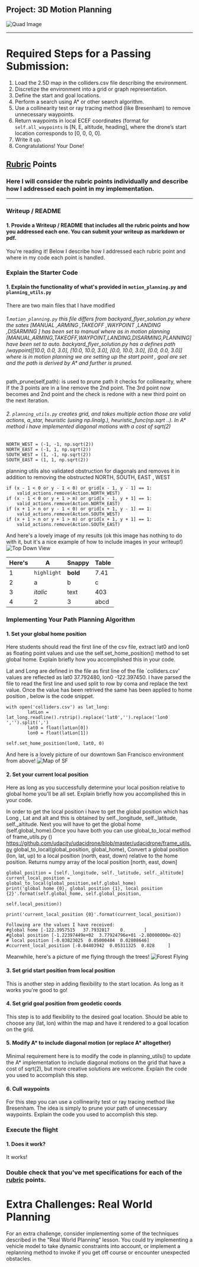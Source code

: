 ## Project: 3D Motion Planning
![Quad Image](./misc/enroute.png)

---


# Required Steps for a Passing Submission:
1. Load the 2.5D map in the colliders.csv file describing the environment.
2. Discretize the environment into a grid or graph representation.
3. Define the start and goal locations.
4. Perform a search using A* or other search algorithm.
5. Use a collinearity test or ray tracing method (like Bresenham) to remove unnecessary waypoints.
6. Return waypoints in local ECEF coordinates (format for `self.all_waypoints` is [N, E, altitude, heading], where the drone’s start location corresponds to [0, 0, 0, 0].
7. Write it up.
8. Congratulations!  Your Done!

## [Rubric](https://review.udacity.com/#!/rubrics/1534/view) Points
### Here I will consider the rubric points individually and describe how I addressed each point in my implementation.  

---
### Writeup / README

#### 1. Provide a Writeup / README that includes all the rubric points and how you addressed each one.  You can submit your writeup as markdown or pdf.  

You're reading it! Below I describe how I addressed each rubric point and where in my code each point is handled.

### Explain the Starter Code

#### 1. Explain the functionality of what's provided in `motion_planning.py` and `planning_utils.py`

There are two main files that I have modified 
###### 1.`motion_planning.py` this file differs from  backyard_flyer_solution.py  where the sates [MANUAL ,ARMING ,TAKEOFF ,WAYPOINT ,LANDING ,DISARMING ] has been set to manual where as in motion planning [MANUAL,ARMING,TAKEOFF,WAYPOINT,LANDING,DISARMING,PLANNING] have been set to auto.  backyard_flyer_solution.py has a defines path /waypoint[[10.0, 0.0, 3.0], [10.0, 10.0, 3.0], [0.0, 10.0, 3.0], [0.0, 0.0, 3.0]] where is in motion planning we are setting up the start point , goal are set and the path is derived by A* and further is pruned.

path_prune(self,path): is used to prune path it checks for collinearity, where If the 3 points are in a line remove the 2nd point. The 3rd point now becomes and 2nd point and the check is redone with a new third point on the next iteration.



###### 2.  `planning_utils.py` creates grid, and takes multiple action those are  valid actions,  a_star, heuristic (using np.linalg.), heuristic_func(np.sqrt ..). In A* method i have implemented  diagonal motions with a cost of sqrt(2)
    NORTH_WEST = (-1, -1, np.sqrt(2))
    NORTH_EAST = (-1, 1, np.sqrt(2))
    SOUTH_WEST = (1, -1, np.sqrt(2))
    SOUTH_EAST = (1, 1, np.sqrt(2))

planning utils also validated obstruction for diagonals and removes it in addition to  removing the obstructed NORTH, SOUTH, EAST , WEST

    if (x - 1 < 0 or y - 1 < 0) or grid[x - 1, y - 1] == 1:
        valid_actions.remove(Action.NORTH_WEST)
    if (x - 1 < 0 or y + 1 > m) or grid[x - 1, y + 1] == 1:
        valid_actions.remove(Action.NORTH_EAST)
    if (x + 1 > n or y - 1 < 0) or grid[x + 1, y - 1] == 1:
        valid_actions.remove(Action.SOUTH_WEST)
    if (x + 1 > n or y + 1 > m) or grid[x + 1, y + 1] == 1:
        valid_actions.remove(Action.SOUTH_EAST)
   


And here's a lovely image of my results (ok this image has nothing to do with it, but it's a nice example of how to include images in your writeup!)
![Top Down View](./misc/high_up.png)

Here's | A | Snappy | Table
--- | --- | --- | ---
1 | `highlight` | **bold** | 7.41
2 | a | b | c
3 | *italic* | text | 403
4 | 2 | 3 | abcd

### Implementing Your Path Planning Algorithm

#### 1. Set your global home position
Here students should read the first line of the csv file, extract lat0 and lon0 as floating point values and use the self.set_home_position() method to set global home. Explain briefly how you accomplished this in your code.

Lat and Long are defined in the file as first line of the file `colliders.csv' values are reflected as lat0 37.792480, lon0 -122.397450. I have parsed the file to read the first line and used split to row by coma and replace the text value. Once the value has been retrived the same has been applied to home position , below is the code snippet.
    
    with open('colliders.csv') as lat_long:
            latLon = lat_long.readline().rstrip().replace('lat0','').replace('lon0 ','').split(',')
            lat0 = float(latLon[0])
            lon0 = float(latLon[1])
    
    self.set_home_position(lon0, lat0, 0)



And here is a lovely picture of our downtown San Francisco environment from above!
![Map of SF](./misc/map.png)

#### 2. Set your current local position
Here as long as you successfully determine your local position relative to global home you'll be all set. Explain briefly how you accomplished this in your code.

In order to get the local position i have to get the global position  which has Long , Lat and alt and this is obtained by self._longitude, self._latitude, self._altitude. Next you will have to get the global home (self.global_home).Once you have both you can use global_to_local method of frame_utils.py () https://github.com/udacity/udacidrone/blob/master/udacidrone/frame_utils.py 
global_to_local(global_position, global_home), Convert a global position (lon, lat, up) to a local position (north, east, down) relative to the home position. Returns  numpy array of the local position [north, east, down]

    global_position = [self._longitude, self._latitude, self._altitude]
    current_local_position = global_to_local(global_position,self.global_home)
    print('global home {0}, global position {1}, local position {2}'.format(self.global_home, self.global_position,
                                                                         self.local_position))
                                                                    
    print('current_local_position {0}'.format(current_local_position))
    
    Following are the values I have received:
    #global home [-122.3957515   37.7932817    0.       ]
    #global position [-1.22397449e+02  3.77924796e+01 -2.80000000e-02]
    # local position [-0.03823025  0.05000484  0.02808646]
    #ccurrent_local_position [-0.04403942  0.05311325  0.028     ]



Meanwhile, here's a picture of me flying through the trees!
![Forest Flying](./misc/in_the_trees.png)

#### 3. Set grid start position from local position
This is another step in adding flexibility to the start location. As long as it works you're good to go!

#### 4. Set grid goal position from geodetic coords
This step is to add flexibility to the desired goal location. Should be able to choose any (lat, lon) within the map and have it rendered to a goal location on the grid.

#### 5. Modify A* to include diagonal motion (or replace A* altogether)
Minimal requirement here is to modify the code in planning_utils() to update the A* implementation to include diagonal motions on the grid that have a cost of sqrt(2), but more creative solutions are welcome. Explain the code you used to accomplish this step.

#### 6. Cull waypoints 
For this step you can use a collinearity test or ray tracing method like Bresenham. The idea is simply to prune your path of unnecessary waypoints. Explain the code you used to accomplish this step.



### Execute the flight
#### 1. Does it work?
It works!

### Double check that you've met specifications for each of the [rubric](https://review.udacity.com/#!/rubrics/1534/view) points.
  
# Extra Challenges: Real World Planning

For an extra challenge, consider implementing some of the techniques described in the "Real World Planning" lesson. You could try implementing a vehicle model to take dynamic constraints into account, or implement a replanning method to invoke if you get off course or encounter unexpected obstacles.


